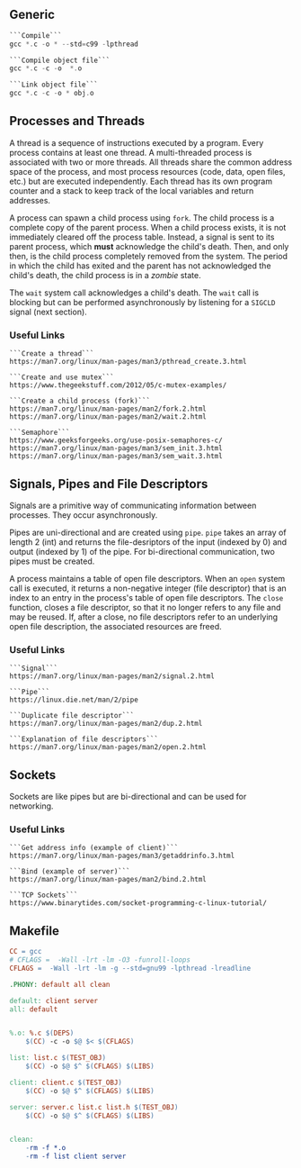 
## Generic
```C
```Compile```
gcc *.c -o * --std=c99 -lpthread

```Compile object file```
gcc *.c -c -o  *.o

```Link object file```
gcc *.c -c -o * obj.o
```

## Processes and Threads
A thread is a sequence of instructions executed by a program. Every process contains at least one thread. A multi-threaded process is associated with two or more threads. All threads share the common address space of the process, and most process resources (code, data, open files, etc.) but are executed independently. Each thread has its own program counter and a stack to keep track of the local variables and return addresses.

A process can spawn a child process using ```fork```. The child process is a complete copy of the parent process. When a child process exists, it is not immediately cleared off the process table. Instead, a signal is sent to its parent process, which **must** acknowledge the child's death. Then, and only then, is the child process completely removed from the system. The period in which the child has exited and the parent has not acknowledged the child's death, the child process is in a *zombie* state.

The ```wait``` system call acknowledges a child's death. The ```wait``` call is blocking but can be performed asynchronously by listening for a ```SIGCLD``` signal (next section).
### Useful Links
```
```Create a thread```
https://man7.org/linux/man-pages/man3/pthread_create.3.html

```Create and use mutex```
https://www.thegeekstuff.com/2012/05/c-mutex-examples/

```Create a child process (fork)```
https://man7.org/linux/man-pages/man2/fork.2.html
https://man7.org/linux/man-pages/man2/wait.2.html

```Semaphore```
https://www.geeksforgeeks.org/use-posix-semaphores-c/
https://man7.org/linux/man-pages/man3/sem_init.3.html
https://man7.org/linux/man-pages/man3/sem_wait.3.html
```

## Signals, Pipes and File Descriptors
Signals are a primitive way of communicating information between processes. They occur asynchronously. 

Pipes are uni-directional and are created using ```pipe```. ```pipe``` takes an array of length 2 (int) and returns the file-desriptors of the input (indexed by 0) and output (indexed by 1) of the pipe. For bi-directional communication, two pipes must be created.

A process maintains a table of open file descriptors. When an ```open``` system call is executed, it returns a non-negative integer (file descriptor) that is an index to an entry in the process's table of open file descriptors. The ```close``` function, closes a file descriptor, so that it no longer refers to any file and may be reused. If, after a close, no file descriptors refer to an underlying open file description, the associated resources are freed.
### Useful Links
```
```Signal```
https://man7.org/linux/man-pages/man2/signal.2.html

```Pipe```
https://linux.die.net/man/2/pipe

```Duplicate file descriptor```
https://man7.org/linux/man-pages/man2/dup.2.html

```Explanation of file descriptors```
https://man7.org/linux/man-pages/man2/open.2.html
```

## Sockets
Sockets are like pipes but are bi-directional and can be used for networking. 
### Useful Links
```
```Get address info (example of client)```
https://man7.org/linux/man-pages/man3/getaddrinfo.3.html

```Bind (example of server)```
https://man7.org/linux/man-pages/man2/bind.2.html

```TCP Sockets```
https://www.binarytides.com/socket-programming-c-linux-tutorial/
```

## Makefile
```Makefile
CC = gcc 
# CFLAGS =  -Wall -lrt -lm -O3 -funroll-loops
CFLAGS =  -Wall -lrt -lm -g --std=gnu99 -lpthread -lreadline

.PHONY: default all clean

default: client server
all: default


%.o: %.c $(DEPS)
	$(CC) -c -o $@ $< $(CFLAGS) 

list: list.c $(TEST_OBJ)
	$(CC) -o $@ $^ $(CFLAGS) $(LIBS)

client: client.c $(TEST_OBJ)
	$(CC) -o $@ $^ $(CFLAGS) $(LIBS)

server: server.c list.c list.h $(TEST_OBJ)
	$(CC) -o $@ $^ $(CFLAGS) $(LIBS)


clean:
	-rm -f *.o 
	-rm -f list client server
```
